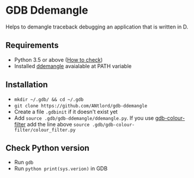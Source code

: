 # GDB Ddemangle

Helps to demangle traceback debugging an application that is written in D.

## Requirements

* Python 3.5 or above ([How to check](#check-python-version))
* Installed [ddemangle](https://github.com/dlang/tools/blob/master/ddemangle.d) avaialable at PATH variable

## Installation

* `mkdir ~/.gdb/ && cd ~/.gdb`
* `git clone https://github.com/ANtlord/gdb-ddemangle`
* Create a file `.gdbinit` if it doesn't exist yet
* Add `source .gdb/gdb-ddemangle/ddemangle.py`. If you use
  [gdb-colour-filter](https://github.com/daskol/gdb-colour-filter) add the line
  above `source .gdb/gdb-colour-filter/colour_filter.py`



## Check Python version

* Run `gdb`
* Run `python print(sys.verion)` in GDB
